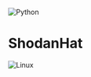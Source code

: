 ![Python](https://img.shields.io/badge/python-3670A0?style=for-the-badge&logo=python&logoColor=ffdd54)
# ShodanHat
![Linux](https://img.shields.io/badge/Linux-FCC624?style=for-the-badge&logo=linux&logoColor=black)
